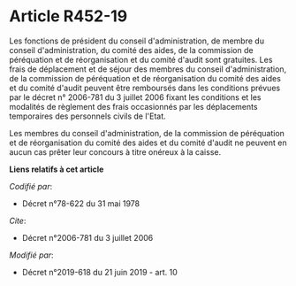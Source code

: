 # Article R452-19

Les fonctions de président du conseil d'administration, de membre du conseil d'administration, du comité des aides, de la
commission de péréquation et de réorganisation et du comité d'audit sont gratuites. Les frais de déplacement et de séjour des
membres du conseil d'administration, de la commission de péréquation et de réorganisation du comité des aides et du comité
d'audit peuvent être remboursés dans les conditions prévues par le décret n° 2006-781 du 3 juillet 2006 fixant les conditions
et les modalités de règlement des frais occasionnés par les déplacements temporaires des personnels civils de l'Etat.

Les membres du conseil d'administration, de la commission de péréquation et de réorganisation du comité des aides et du
comité d'audit ne peuvent en aucun cas prêter leur concours à titre onéreux à la caisse.

**Liens relatifs à cet article**

_Codifié par_:

  - Décret n°78-622 du 31 mai 1978

_Cite_:

  - Décret n°2006-781 du 3 juillet 2006

_Modifié par_:

  - Décret n°2019-618 du 21 juin 2019 - art. 10
